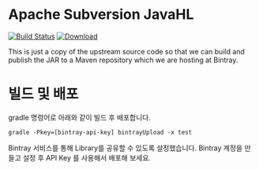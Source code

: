 # Apache Subversion JavaHL
[![Build Status](https://travis-ci.org/subclipse/javahl.svg?branch=master)](https://travis-ci.org/subclipse/javahl)
[![Download](https://api.bintray.com/packages/teamcode/maven/javahl/images/download.svg) ](https://bintray.com/teamcode/maven/javahl/_latestVersion)

This is just a copy of the upstream source code so that we can build
and publish the JAR to a Maven repository which we are hosting at Bintray.

# 빌드 및 배포
gradle 명령어로 아래와 같이 빌드 후 배포합니다.
```
gradle -Pkey=[bintray-api-key] bintrayUpload -x test
```

Bintray 서비스를 통해 Library를 공유할 수 있도록 설정했습니다. Bintray 계정을 만들고 설정 후 API Key 를 사용해서 배포해 보세요.
